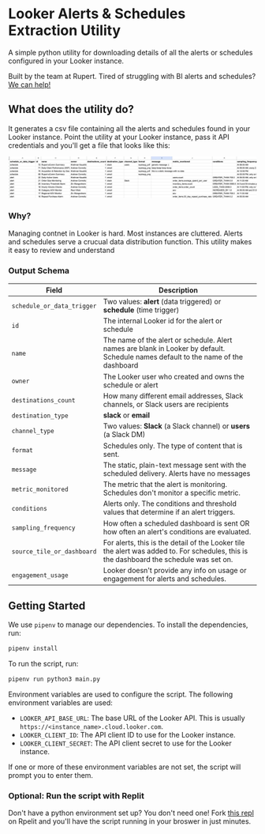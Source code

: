 # Looker Alerts & Schedules Extraction Utility
A simple python utility for downloading details of all the alerts or schedules configured in your Looker instance.

Built by the team at Rupert. Tired of struggling with BI alerts and schedules? [We can help!](https://www.hirupert.com)


## What does the utility do?
It generates a csv file containing all the alerts and schedules found in your Looker instance. Point the utility at your Looker instance, pass it API credentials and you'll get a file that looks like this:

![Example output from the Looker alert and schedule extract utility](example-output.png)

### Why?
Managing contnet in Looker is hard. Most instances are cluttered. Alerts and schedules serve a crucual data distribution function. This utility makes it easy to review and understand 

### Output Schema

| Field | Description |
| --- | --- |
| `schedule_or_data_trigger` | Two values: **alert** (data triggered) or **schedule** (time trigger) |
| `id` | The internal Looker id for the alert or schedule |
| `name` | The name of the alert or schedule. Alert names are blank in Looker by default. Schedule names default to the name of the dashboard |
| `owner` | The Looker user who created and owns the schedule or alert |
| `destinations_count` | How many different email addresses, Slack channels, or Slack users are recipients |
| `destination_type` | **slack** or **email** |
| `channel_type` | Two values: **Slack** (a Slack channel) or **users** (a Slack DM) |
| `format` | Schedules only. The type of content that is sent. |
| `message` | The static, plain-text message sent with the scheduled delivery. Alerts have no messages |
| `metric_monitored` | The metric that the alert is monitoring. Schedules don't monitor a specific metric. |
| `conditions` | Alerts only. The conditions and threshold values that determine if an alert triggers. |
| `sampling_frequency` | How often a scheduled dashboard is sent OR how often an alert's conditions are evaluated. |
| `source_tile_or_dashboard` | For alerts, this is the detail of the Looker tile the alert was added to. For schedules, this is the dashboard the schedule was set on. |
| `engagement_usage` | Looker doesn't provide any info on usage or engagement for alerts and schedules. |

## Getting Started
We use `pipenv` to manage our dependencies. To install the dependencies, run:

```bash
pipenv install
```

To run the script, run:

```bash
pipenv run python3 main.py
```

Environment variables are used to configure the script. The following environment variables are used:
- `LOOKER_API_BASE_URL`: The base URL of the Looker API. This is usually `https://<instance_name>.cloud.looker.com`.
- `LOOKER_CLIENT_ID`: The API client ID to use for the Looker instance.
- `LOOKER_CLIENT_SECRET`: The API client secret to use for the Looker instance.

If one or more of these environment variables are not set, the script will prompt you to enter them.

### Optional: Run the script with Replit
Don't have a python environment set up? You don't need one! Fork [this repl](https://replit.com/@AndrewConnolly3/Looker-Alert-and-Schedule-Extract-Util?v=1#main.py) on Rpelit and you'll have the script running in your broswer in just minutes.
